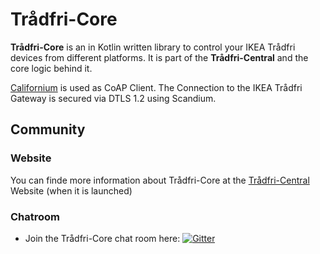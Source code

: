 # Trådfri-Core

**Trådfri-Core** is an in Kotlin written library to control your IKEA Trådfri devices from different platforms. It is part of the **Trådfri-Central** and the core logic behind it.

[Californium](https://www.eclipse.org/californium/) is used as CoAP Client. The Connection to the IKEA Trådfri Gateway is secured via DTLS 1.2 using Scandium.

## Community

### Website

You can finde more information about Trådfri-Core at the [Trådfri-Central](https://www.tradfri-central.de) Website (when it is launched)

### Chatroom

* Join the Trådfri-Core chat room here: [![Gitter](https://badges.gitter.im/Join%20Chat.svg)](https://gitter.im/Tr%C3%A5dfri-Central/core)

